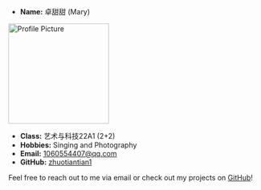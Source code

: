 - **Name:** 卓甜甜 (Mary)
<img src="https://cdn.jsdelivr.net/gh/zhuotiantian1/Mary/img/25331716365409_.pic_hd.jpg" alt="Profile Picture" style="width:200px;"/>


- **Class:** 艺术与科技22A1 (2+2)
- **Hobbies:** Singing and Photography
- **Email:** [1060554407@qq.com](mailto:1060554407@qq.com)
- **GitHub:** [zhuotiantian1](https://zhuotiantian1.github.io/ZTT/#/README)

Feel free to reach out to me via email or check out my projects on [GitHub](https://zhuotiantian1.github.io/ZTT/#/README)!
